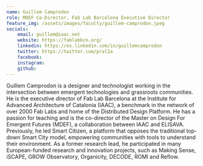 ```yaml
---
name: Guillem Camprodon
role: MDEF Co-Director, Fab Lab Barcelona Executive Director 
feature_img: /assets/images/faculty/guillem-camprodon.jpeg
socials:
    email: guillem@iaac.net
    website: https://fablabbcn.org/
    linkedin: https://es.linkedin.com/in/guillemcamprodon
    twitter: https://twitter.com/pral2a
    facebook:
    instagram:
    github:
---
```


Guillem Camprodon is a designer and technologist working in the intersection between emergent technologies and grassroots communities. He is the executive director of Fab Lab Barcelona at the Institute for Advanced Architecture of Catalonia (IAAC), a benchmark in the network of over 2000 Fab Labs and home of the Distributed Design Platform. He has a passion for teaching and is the co-director of the Master on Design For Emergent Futures (MDEF), a collaboration between IAAC and ELISAVA. Previously, he led Smart Citizen, a platform that opposes the traditional top-down Smart City model, empowering communities with tools to understand their environment. As a former research lead, he participated in many European-funded research and innovation projects, such as Making Sense, iSCAPE, GROW Observatory, Organicity, DECODE, ROMI and Reflow.
